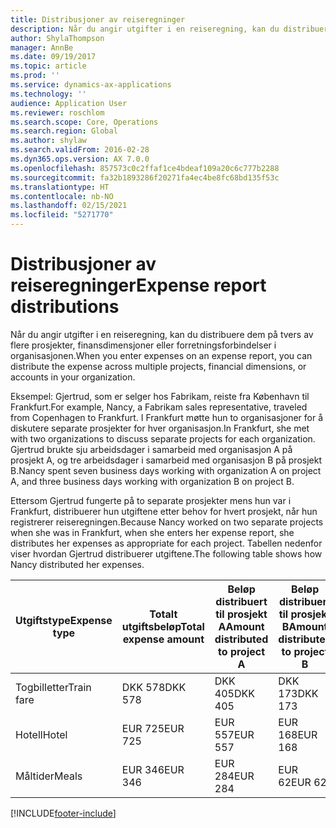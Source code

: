 ```yaml
---
title: Distribusjoner av reiseregninger
description: Når du angir utgifter i en reiseregning, kan du distribuere dem på tvers av flere prosjekter, juridiske enheter eller forretningsforbindelser i organisasjonen.
author: ShylaThompson
manager: AnnBe
ms.date: 09/19/2017
ms.topic: article
ms.prod: ''
ms.service: dynamics-ax-applications
ms.technology: ''
audience: Application User
ms.reviewer: roschlom
ms.search.scope: Core, Operations
ms.search.region: Global
ms.author: shylaw
ms.search.validFrom: 2016-02-28
ms.dyn365.ops.version: AX 7.0.0
ms.openlocfilehash: 857573c0c2ffaf1ce4bdeaf109a20c6c777b2288
ms.sourcegitcommit: fa32b1893286f20271fa4ec4be8fc68bd135f53c
ms.translationtype: HT
ms.contentlocale: nb-NO
ms.lasthandoff: 02/15/2021
ms.locfileid: "5271770"
---
```

# <a name="expense-report-distributions"></a><span data-ttu-id="ba37e-103">Distribusjoner av reiseregninger</span><span class="sxs-lookup"><span data-stu-id="ba37e-103">Expense report distributions</span></span>

<span data-ttu-id="ba37e-104">Når du angir utgifter i en reiseregning, kan du distribuere dem på tvers av flere prosjekter, finansdimensjoner eller forretningsforbindelser i organisasjonen.</span><span class="sxs-lookup"><span data-stu-id="ba37e-104">When you enter expenses on an expense report, you can distribute the expense across multiple projects, financial dimensions, or accounts in your organization.</span></span>

<span data-ttu-id="ba37e-105">Eksempel: Gjertrud, som er selger hos Fabrikam, reiste fra København til Frankfurt.</span><span class="sxs-lookup"><span data-stu-id="ba37e-105">For example, Nancy, a Fabrikam sales representative, traveled from Copenhagen to Frankfurt.</span></span> <span data-ttu-id="ba37e-106">I Frankfurt møtte hun to organisasjoner for å diskutere separate prosjekter for hver organisasjon.</span><span class="sxs-lookup"><span data-stu-id="ba37e-106">In Frankfurt, she met with two organizations to discuss separate projects for each organization.</span></span> <span data-ttu-id="ba37e-107">Gjertrud brukte sju arbeidsdager i samarbeid med organisasjon A på prosjekt A, og tre arbeidsdager i samarbeid med organisasjon B på prosjekt B.</span><span class="sxs-lookup"><span data-stu-id="ba37e-107">Nancy spent seven business days working with organization A on project A, and three business days working with organization B on project B.</span></span>

<span data-ttu-id="ba37e-108">Ettersom Gjertrud fungerte på to separate prosjekter mens hun var i Frankfurt, distribuerer hun utgiftene etter behov for hvert prosjekt, når hun registrerer reiseregningen.</span><span class="sxs-lookup"><span data-stu-id="ba37e-108">Because Nancy worked on two separate projects when she was in Frankfurt, when she enters her expense report, she distributes her expenses as appropriate for each project.</span></span> <span data-ttu-id="ba37e-109">Tabellen nedenfor viser hvordan Gjertrud distribuerer utgiftene.</span><span class="sxs-lookup"><span data-stu-id="ba37e-109">The following table shows how Nancy distributed her expenses.</span></span>


| <span data-ttu-id="ba37e-110">Utgiftstype</span><span class="sxs-lookup"><span data-stu-id="ba37e-110">Expense type</span></span> | <span data-ttu-id="ba37e-111">Totalt utgiftsbeløp</span><span class="sxs-lookup"><span data-stu-id="ba37e-111">Total expense amount</span></span>|<span data-ttu-id="ba37e-112">Beløp distribuert til prosjekt A</span><span class="sxs-lookup"><span data-stu-id="ba37e-112">Amount distributed to project A</span></span>| <span data-ttu-id="ba37e-113">Beløp distribuert til prosjekt B</span><span class="sxs-lookup"><span data-stu-id="ba37e-113">Amount distributed to project B</span></span> |
|--------------|---------------------|-------------------------------|---------------------------------|
|<span data-ttu-id="ba37e-114">Togbilletter</span><span class="sxs-lookup"><span data-stu-id="ba37e-114">Train fare</span></span>   |<span data-ttu-id="ba37e-115">DKK 578</span><span class="sxs-lookup"><span data-stu-id="ba37e-115">DKK 578</span></span>              |<span data-ttu-id="ba37e-116">DKK 405</span><span class="sxs-lookup"><span data-stu-id="ba37e-116">DKK 405</span></span>                        |<span data-ttu-id="ba37e-117">DKK 173</span><span class="sxs-lookup"><span data-stu-id="ba37e-117">DKK 173</span></span>                          |
|<span data-ttu-id="ba37e-118">Hotell</span><span class="sxs-lookup"><span data-stu-id="ba37e-118">Hotel</span></span>         |<span data-ttu-id="ba37e-119">EUR 725</span><span class="sxs-lookup"><span data-stu-id="ba37e-119">EUR 725</span></span>              |<span data-ttu-id="ba37e-120">EUR 557</span><span class="sxs-lookup"><span data-stu-id="ba37e-120">EUR 557</span></span>                        |<span data-ttu-id="ba37e-121">EUR 168</span><span class="sxs-lookup"><span data-stu-id="ba37e-121">EUR 168</span></span>                          |
|<span data-ttu-id="ba37e-122">Måltider</span><span class="sxs-lookup"><span data-stu-id="ba37e-122">Meals</span></span>         |<span data-ttu-id="ba37e-123">EUR 346</span><span class="sxs-lookup"><span data-stu-id="ba37e-123">EUR 346</span></span>              |<span data-ttu-id="ba37e-124">EUR 284</span><span class="sxs-lookup"><span data-stu-id="ba37e-124">EUR 284</span></span>                        |<span data-ttu-id="ba37e-125">EUR 62</span><span class="sxs-lookup"><span data-stu-id="ba37e-125">EUR 62</span></span>                           |



[!INCLUDE[footer-include](../includes/footer-banner.md)]